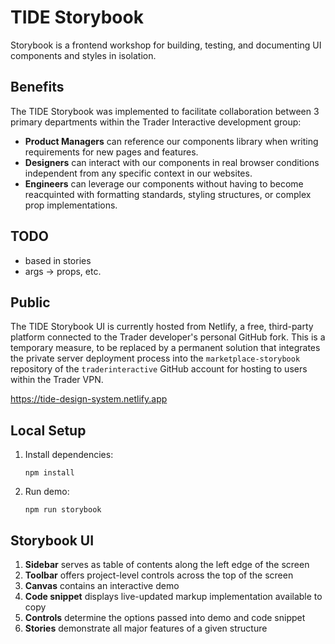 # TIDE Storybook

Storybook is a frontend workshop for building, testing, and documenting UI components and styles in isolation.

## Benefits

The TIDE Storybook was implemented to facilitate collaboration between 3 primary departments within the Trader Interactive development group:
- **Product Managers** can reference our components library when writing requirements for new pages and features.
- **Designers** can interact with our components in real browser conditions independent from any specific context in our websites.
- **Engineers** can leverage our components without having to become reacquinted with formatting standards, styling structures, or complex prop implementations.

## TODO
- based in stories
- args -> props, etc.

## Public

The TIDE Storybook UI is currently hosted from Netlify, a free, third-party platform connected to the Trader developer's personal GitHub fork. This is a temporary measure, to be replaced by a permanent solution that integrates the private server deployment process into the `marketplace-storybook` repository of the `traderinteractive` GitHub account for hosting to users within the Trader VPN.

https://tide-design-system.netlify.app

## Local Setup

1. Install dependencies:

   `npm install`

2. Run demo:

   `npm run storybook`

## Storybook UI

1. **Sidebar** serves as table of contents along the left edge of the screen
2. **Toolbar** offers project-level controls across the top of the screen
3. **Canvas** contains an interactive demo
4. **Code snippet** displays live-updated markup implementation available to copy
5. **Controls** determine the options passed into demo and code snippet
6. **Stories** demonstrate all major features of a given structure

